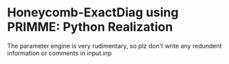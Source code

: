 # Honeycomb-ExactDiag using PRIMME: Python Realization

The parameter engine is very rudimentary, so plz don't write any redundent information or comments in input.inp
